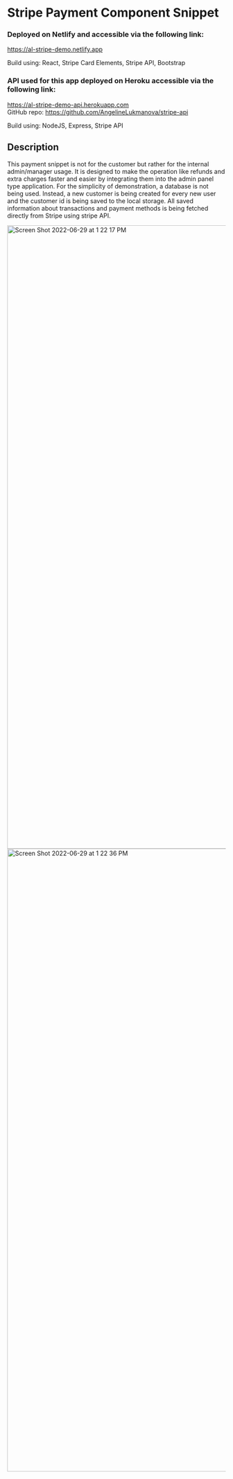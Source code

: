 # Stripe Payment Component Snippet

### Deployed on Netlify and accessible via the following link:
https://al-stripe-demo.netlify.app  

Build using: React, Stripe Card Elements, Stripe API, Bootstrap

### API used for this app deployed on Heroku accessible via the following link:
https://al-stripe-demo-api.herokuapp.com  
GitHub repo: https://github.com/AngelineLukmanova/stripe-api 

Build using: NodeJS, Express, Stripe API

## Description
This payment snippet is not for the customer but rather for the internal admin/manager usage. It is designed to make the operation like refunds and extra charges faster and easier by integrating them into the admin panel type application. For the simplicity of demonstration, a database is not being used. Instead, a new customer is being created for every new user and the customer id is being saved to the local storage. All saved information about transactions and payment methods is being fetched directly from Stripe using stripe API. 

<img width="1439" alt="Screen Shot 2022-06-29 at 1 22 17 PM" src="https://user-images.githubusercontent.com/64429543/176499528-92862cf1-bfcc-49b4-8e2b-a8d11e036522.png">
  
<img width="1438" alt="Screen Shot 2022-06-29 at 1 22 36 PM" src="https://user-images.githubusercontent.com/64429543/176499551-f8e015df-a322-42c1-8133-6a724f294007.png">


